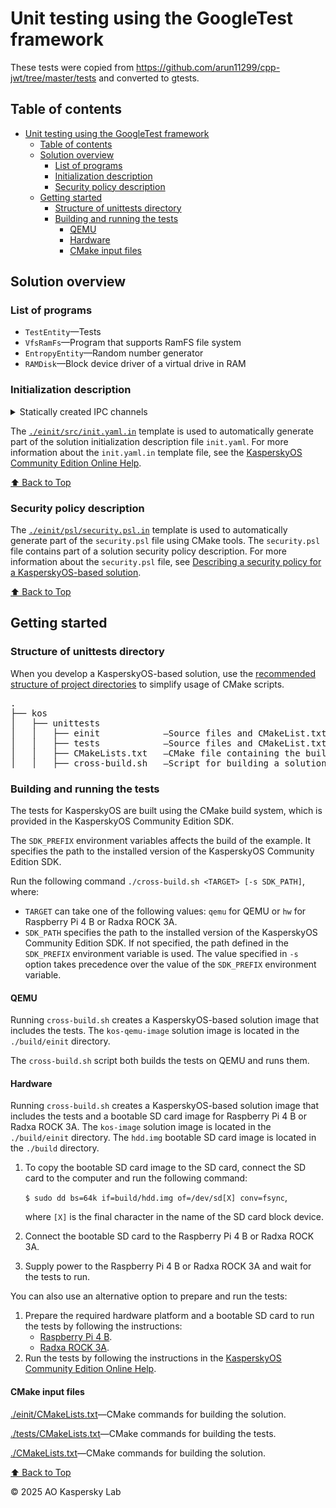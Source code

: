 # Unit testing using the GoogleTest framework

These tests were copied from https://github.com/arun11299/cpp-jwt/tree/master/tests and converted
to gtests.

## Table of contents
- [Unit testing using the GoogleTest framework](#unit-testing-using-the-googletest-framework)
  - [Table of contents](#table-of-contents)
  - [Solution overview](#solution-overview)
    - [List of programs](#list-of-programs)
    - [Initialization description](#initialization-description)
    - [Security policy description](#security-policy-description)
  - [Getting started](#getting-started)
    - [Structure of unittests directory](#structure-of-unittests-directory)
    - [Building and running the tests](#building-and-running-the-tests)
      - [QEMU](#qemu)
      - [Hardware](#hardware)
      - [CMake input files](#cmake-input-files)

## Solution overview

### List of programs

* `TestEntity`—Tests
* `VfsRamFs`—Program that supports RamFS file system
* `EntropyEntity`—Random number generator
* `RAMDisk`—Block device driver of a virtual drive in RAM

### Initialization description

<details><summary>Statically created IPC channels</summary>

* `unittests.TestEntity` → `kl.VfsRamFs`
* `kl.VfsRamFs` → `kl.drivers.RAMDisk`
* `kl.VfsRamFs` → `kl.EntropyEntity`
</details>

The [`./einit/src/init.yaml.in`](einit/src/init.yaml.in) template is used to automatically generate
part of the solution initialization description file `init.yaml`. For more information about the
`init.yaml.in` template file, see the
[KasperskyOS Community Edition Online Help](https://click.kaspersky.com/?hl=en-us&link=online_help&pid=kos&version=1.3&customization=KCE&helpid=cmake_yaml_templates).

[⬆ Back to Top](#Table-of-contents)

### Security policy description

The [`./einit/psl/security.psl.in`](einit/psl/security.psl.in) template is used to automatically
generate part of the `security.psl` file using CMake tools. The `security.psl` file contains part of
a solution security policy description. For more information about the `security.psl` file, see
[Describing a security policy for a KasperskyOS-based solution](https://click.kaspersky.com/?hl=en-us&link=online_help&pid=kos&version=1.3&customization=KCE&helpid=ssp_descr).

[⬆ Back to Top](#Table-of-contents)

## Getting started

### Structure of unittests directory

When you develop a KasperskyOS-based solution, use the
[recommended structure of project directories](https://click.kaspersky.com/?hl=en-us&link=online_help&pid=kos&version=1.3&customization=KCE&helpid=cmake_using_sdk_cmake)
to simplify usage of CMake scripts.

<pre>
.
├── kos
│   ├── unittests
│   │   ├── einit            —Source files and CMakeList.txt for the Einit program
│   │   ├── tests            —Source files and CMakeList.txt for the TestEntity program
│   │   ├── CMakeLists.txt   —CMake file containing the build instructions
│   │   ├── cross-build.sh   —Script for building a solution with the tests
</pre>

### Building and running the tests

The tests for KasperskyOS are built using the CMake build system, which is provided in the KasperskyOS
Community Edition SDK.

The `SDK_PREFIX` environment variables affects the build of the example. It specifies the path to
the installed version of the KasperskyOS Community Edition SDK.

Run the following command `./cross-build.sh <TARGET> [-s SDK_PATH]`, where:

* `TARGET` can take one of the following values: `qemu` for QEMU or `hw` for Raspberry Pi 4 B or Radxa ROCK 3A.
* `SDK_PATH` specifies the path to the installed version of the KasperskyOS Community Edition SDK.
If not specified, the path defined in the `SDK_PREFIX` environment variable is used. The value
specified in `-s` option takes precedence over the value of the `SDK_PREFIX` environment variable.

#### QEMU

Running `cross-build.sh` creates a KasperskyOS-based solution image that includes the tests.
The `kos-qemu-image` solution image is located in the `./build/einit` directory.

The `cross-build.sh` script both builds the tests on QEMU and runs them.

#### Hardware

Running `cross-build.sh` creates a KasperskyOS-based solution image that includes the tests and
a bootable SD card image for Raspberry Pi 4 B or Radxa ROCK 3A. The `kos-image` solution image is located in the
`./build/einit` directory. The `hdd.img` bootable SD card image is located in the `./build`
directory.

1. To copy the bootable SD card image to the SD card, connect the SD card to the computer and run
the following command:

   `$ sudo dd bs=64k if=build/hdd.img of=/dev/sd[X] conv=fsync`,

   where `[X]` is the final character in the name of the SD card block device.

1. Connect the bootable SD card to the Raspberry Pi 4 B or Radxa ROCK 3A.
1. Supply power to the Raspberry Pi 4 B or Radxa ROCK 3A and wait for the tests to run.

You can also use an alternative option to prepare and run the tests:

1. Prepare the required hardware platform and a bootable SD card to run the tests by following the instructions:
   - [Raspberry Pi 4 B](https://click.kaspersky.com/?hl=en-us&link=online_help&pid=kos&version=1.3&customization=KCE&helpid=preparing_sd_card_rpi).
   - [Radxa ROCK 3A](https://click.kaspersky.com/?hl=en-us&link=online_help&pid=kos&version=1.3&customization=KCE&helpid=preparing_sd_card_radxa).
1. Run the tests by following the instructions in the
[KasperskyOS Community Edition Online Help](https://click.kaspersky.com/?hl=en-us&link=online_help&pid=kos&version=1.3&customization=KCE&helpid=running_sample_programs_rpi).

#### CMake input files

[./einit/CMakeLists.txt](einit/CMakeLists.txt)—CMake commands for building the solution.

[./tests/CMakeLists.txt](tests/CMakeLists.txt)—CMake commands for building the tests.

[./CMakeLists.txt](CMakeLists.txt)—CMake commands for building the solution.

[⬆ Back to Top](#Table-of-contents)

© 2025 AO Kaspersky Lab

